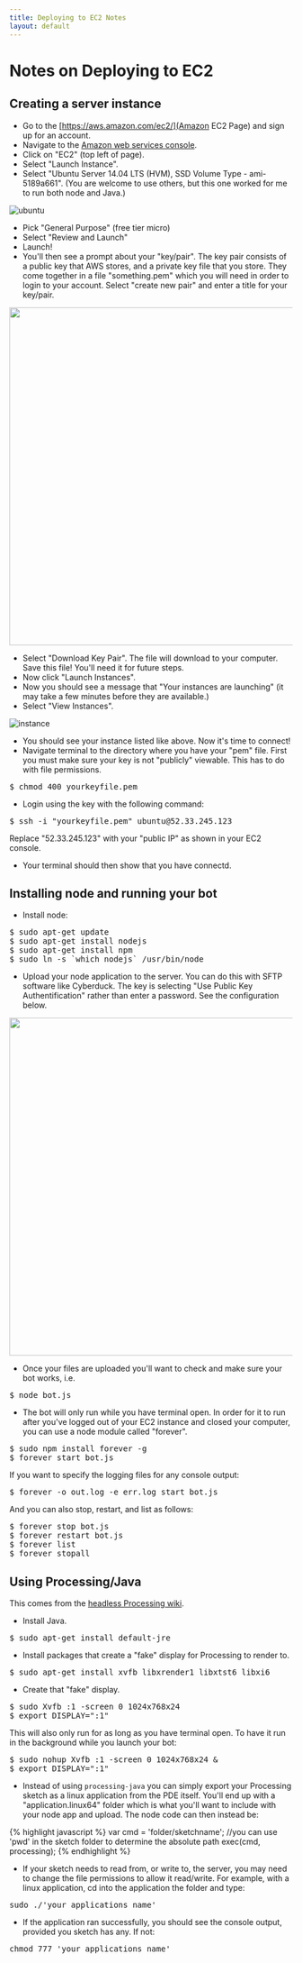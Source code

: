 ```yaml
---
title: Deploying to EC2 Notes
layout: default
---
```


# Notes on Deploying to EC2

## Creating a server instance

* Go to the [https://aws.amazon.com/ec2/](Amazon EC2 Page) and sign up for an account.
* Navigate to the [Amazon web services console](https://console.aws.amazon.com/console/home).
* Click on "EC2" (top left of page).
* Select "Launch Instance".
* Select "Ubuntu Server 14.04 LTS (HVM), SSD Volume Type - ami-5189a661".  (You are welcome to use others, but this one worked for me to run both node and Java.)

![ubuntu](images/ubuntu.png)

* Pick "General Purpose" (free tier micro)
* Select "Review and Launch"
* Launch!
* You'll then see a prompt about your "key/pair".  The key pair consists of a public key that AWS stores, and a private key file that you store.  They come together in a file "something.pem" which you will need in order to login to your account.  Select "create new pair" and enter a title for your key/pair.

<p>
  <img src="images/keypair.png" width="600"/>
</p>

* Select "Download Key Pair".  The file will download to your computer.  Save this file! You'll need it for future steps.
* Now click "Launch Instances".
* Now you should see a message that "Your instances are launching" (it may take a few minutes before they are available.)
* Select "View Instances".

![instance](images/instance.png)


* You should see your instance listed like above.  Now it's time to connect!  
* Navigate terminal to the directory where you have your "pem" file.  First you must make sure your key is not "publicly" viewable.  This has to do with file permissions.

<pre>
$ chmod 400 yourkeyfile.pem
</pre>

* Login using the key with the following command:

<pre>
$ ssh -i "yourkeyfile.pem" ubuntu@52.33.245.123
</pre>

Replace "52.33.245.123" with your "public IP" as shown in your EC2 console.

* Your terminal should then show that you have connectd.

## Installing node and running your bot

* Install node:

<pre>
$ sudo apt-get update
$ sudo apt-get install nodejs
$ sudo apt-get install npm
$ sudo ln -s `which nodejs` /usr/bin/node
</pre>

* Upload your node application to the server.  You can do this with SFTP software like Cyberduck.  The key is selecting "Use Public Key Authentification" rather than enter a password.  See the configuration below.

<p>
  <img src="images/cyberduck.png" width="600"/>
</p>

* Once your files are uploaded you'll want to check and make sure your bot works, i.e.

<pre>
$ node bot.js
</pre>

* The bot will only run while you have terminal open.  In order for it to run after you've logged out of your EC2 instance and closed your computer, you can use a node module called "forever".

<pre>
$ sudo npm install forever -g
$ forever start bot.js
</pre>

If you want to specify the logging files for any console output:

<pre>
$ forever -o out.log -e err.log start bot.js
</pre>

And you can also stop, restart, and list as follows:

<pre>
$ forever stop bot.js
$ forever restart bot.js
$ forever list
$ forever stopall
</pre>

## Using Processing/Java

This comes from the [headless Processing wiki](https://github.com/processing/processing/wiki/Running-without-a-Display).

* Install Java.

<pre>
$ sudo apt-get install default-jre
</pre>

* Install packages that create a "fake" display for Processing to render to.

<pre>
$ sudo apt-get install xvfb libxrender1 libxtst6 libxi6
</pre>

* Create that "fake" display.

<pre>
$ sudo Xvfb :1 -screen 0 1024x768x24
$ export DISPLAY=":1"
</pre>

This will also only run for as long as you have terminal open. To have it run in the background while you launch your bot:

<pre>
$ sudo nohup Xvfb :1 -screen 0 1024x768x24 &
$ export DISPLAY=":1"
</pre>

* Instead of using `processing-java` you can simply export your Processing sketch as a linux application from the PDE itself.  You'll end up with a "application.linux64" folder which is what you'll want to include with your node app and upload.  The node code can then instead be:

{% highlight javascript %}
var cmd = 'folder/sketchname'; //you can use 'pwd' in the sketch folder to determine the absolute path
exec(cmd, processing);
{% endhighlight %}

* If your sketch needs to read from, or write to, the server, you may need to change the file permissions to allow it read/write. For example, with a linux application, cd into the application the folder and type:

<pre>
sudo ./'your_applications_name'
</pre>

* If the application ran successfully, you should see the console output, provided you sketch has any.  If not:

<pre>
chmod 777 'your_applications_name'
</pre>










